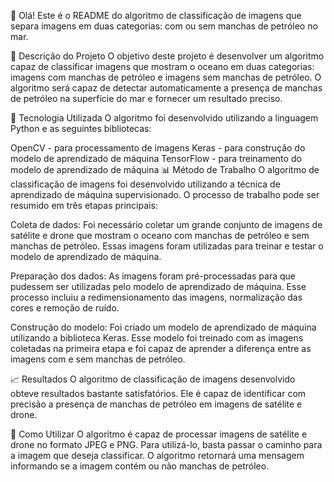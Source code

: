 👋 Olá! Este é o README do algoritmo de classificação de imagens que separa imagens em duas categorias: com ou sem manchas de petróleo no mar.

📝 Descrição do Projeto
O objetivo deste projeto é desenvolver um algoritmo capaz de classificar imagens que mostram o oceano em duas categorias: imagens com manchas de petróleo e imagens sem manchas de petróleo. O algoritmo será capaz de detectar automaticamente a presença de manchas de petróleo na superfície do mar e fornecer um resultado preciso.

🚀 Tecnologia Utilizada
O algoritmo foi desenvolvido utilizando a linguagem Python e as seguintes bibliotecas:

OpenCV - para processamento de imagens
Keras - para construção do modelo de aprendizado de máquina
TensorFlow - para treinamento do modelo de aprendizado de máquina
📊 Método de Trabalho
O algoritmo de classificação de imagens foi desenvolvido utilizando a técnica de aprendizado de máquina supervisionado. O processo de trabalho pode ser resumido em três etapas principais:

Coleta de dados: Foi necessário coletar um grande conjunto de imagens de satélite e drone que mostram o oceano com manchas de petróleo e sem manchas de petróleo. Essas imagens foram utilizadas para treinar e testar o modelo de aprendizado de máquina.

Preparação dos dados: As imagens foram pré-processadas para que pudessem ser utilizadas pelo modelo de aprendizado de máquina. Esse processo incluiu a redimensionamento das imagens, normalização das cores e remoção de ruído.

Construção do modelo: Foi criado um modelo de aprendizado de máquina utilizando a biblioteca Keras. Esse modelo foi treinado com as imagens coletadas na primeira etapa e foi capaz de aprender a diferença entre as imagens com e sem manchas de petróleo.

📈 Resultados
O algoritmo de classificação de imagens desenvolvido obteve resultados bastante satisfatórios. Ele é capaz de identificar com precisão a presença de manchas de petróleo em imagens de satélite e drone.

🤔 Como Utilizar
O algoritmo é capaz de processar imagens de satélite e drone no formato JPEG e PNG. Para utilizá-lo, basta passar o caminho para a imagem que deseja classificar. O algoritmo retornará uma mensagem informando se a imagem contém ou não manchas de petróleo.
